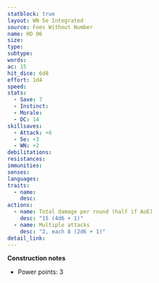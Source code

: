 ```yaml
---
statblock: true
layout: WN 5e Integrated
source: Foes Without Number
name: HD 06
size: 
type: 
subtype: 
words: 
ac: 15
hit_dice: 6d8
effort: 1d4
speed: 
stats:
  - Save: 7
  - Instinct: 
  - Morale:
  - DC: 14
skillsaves:
  - Attack: +6
  - 5e: +3
  - WN: +2
debilitations: 
resistances:
immunities:
senses:
languages: 
traits:
  - name: 
    desc: 
actions:
  - name: Total damage per round (half if AoE)
    desc: "15 (4d6 + 1)"
  - name: Multiple attacks
    desc: "2, each 8 (2d6 + 1)"
detail_link: 
---
```


**Construction notes**
- Power points: 3

